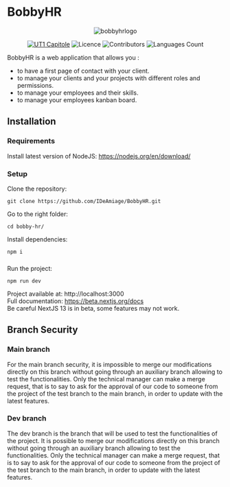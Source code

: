 # BobbyHR
<p align="center">
  <img alt="bobbyhrlogo" src="https://user-images.githubusercontent.com/78478805/229528159-ee8aea43-5620-48cb-986f-26ef55ac11f1.png">
</p>

<p align="center">
  <a href='https://www.ut-capitole.fr/'><img alt='UT1 Capitole' src='https://img.shields.io/badge/-UT1%20Capitole-red'/></a>
  <img alt="Licence" src="https://img.shields.io/github/license/IDeAmiage/BobbyHR"/>
  <img alt="Contributors" src="https://img.shields.io/github/contributors/IDeAmiage/BobbyHR"/>
  <img alt="Languages Count" src="https://img.shields.io/github/languages/count/IDeAmiage/BobbyHR"/>
</p>

BobbyHR is a web application that allows you :
- to have a first page of contact with your client.
- to manage your clients and your projects with different roles and permissions.
- to manage your employees and their skills.
- to manage your employees kanban board.

## Installation

### Requirements 
Install latest version of NodeJS:
https://nodejs.org/en/download/

### Setup
Clone the repository:
```shell
git clone https://github.com/IDeAmiage/BobbyHR.git
```

Go to the right folder:
```shell
cd bobby-hr/
```

Install dependencies:
```shell
npm i 
```
###
Run the project:
```shell
npm run dev
```
Project available at: http://localhost:3000 </br>
Full documentation: https://beta.nextjs.org/docs </br>
Be careful NextJS 13 is in beta, some features may not work.

## Branch Security
### Main branch
For the main branch security, it is impossible to merge our modifications directly on this branch without going through an auxiliary branch allowing to test the functionalities. Only the technical manager can make a merge request, that is to say to ask for the approval of our code to someone from the project of the test branch to the main branch, in order to update with the latest features.

### Dev branch
The dev branch is the branch that will be used to test the functionalities of the project. It is possible to merge our modifications directly on this branch without going through an auxiliary branch allowing to test the functionalities. Only the technical manager can make a merge request, that is to say to ask for the approval of our code to someone from the project of the test branch to the main branch, in order to update with the latest features.

